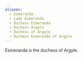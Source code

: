 ```yaml
---
aliases:
  - Esmeranda
  - Lady Esmeranda
  - Duchess Esmeranda
  - Duchess Argyle
  - Duchess of Argyle
  - Duchess Esmeranda of Argyle
---
```

Esmeranda is the duchess of Argyle.